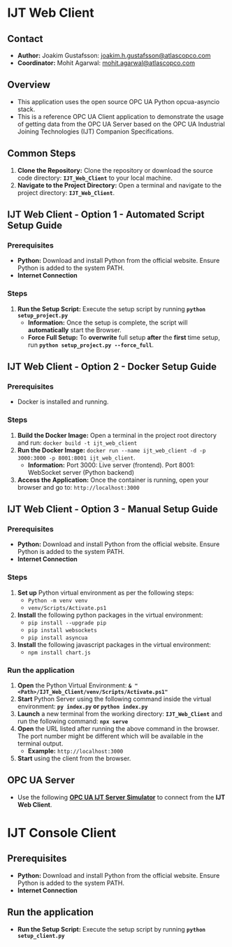 # IJT Web Client

## Contact
- **Author:** Joakim Gustafsson: joakim.h.gustafsson@atlascopco.com
- **Coordinator:** Mohit Agarwal: mohit.agarwal@atlascopco.com

## Overview
- This application uses the open source OPC UA Python opcua-asyncio stack. 
- This is a reference OPC UA Client application to demonstrate the usage of getting data from the OPC UA Server based on the OPC UA Industrial Joining Technologies (IJT) Companion Specifications.

## Common Steps
1. **Clone the Repository:** Clone the repository or download the source code directory: **`IJT_Web_Client`** to your local machine.
2. **Navigate to the Project Directory:** Open a terminal and navigate to the project directory: **`IJT_Web_Client`**.
  
## IJT Web Client - Option 1 - Automated Script Setup Guide
### Prerequisites
-  **Python:** Download and install Python from the official website. Ensure Python is added to the system PATH.
-  **Internet Connection**
### Steps

1. **Run the Setup Script:** Execute the setup script by running **`python setup_project.py`**
      - **Information:** Once the setup is complete, the script will **automatically** start the Browser.
      - **Force Full Setup:** To **overwrite** full setup **after** the **first** time setup, run **`python setup_project.py --force_full`**.

## IJT Web Client - Option 2 - Docker Setup Guide
### Prerequisites
- Docker is installed and running.
### Steps
1. **Build the Docker Image:** Open a terminal in the project root directory and run: `docker build -t ijt_web_client`
2. **Run the Docker Image:** `docker run --name ijt_web_client -d -p 3000:3000 -p 8001:8001 ijt_web_client`.
      -  **Information:** Port 3000: Live server (frontend). Port 8001: WebSocket server (Python backend)
4. **Access the Application:** Once the container is running, open your browser and go to: `http://localhost:3000`

## IJT Web Client - Option 3 - Manual Setup Guide
### Prerequisites
-  **Python:** Download and install Python from the official website. Ensure Python is added to the system PATH.
-  **Internet Connection**
### Steps
1. **Set up** Python virtual environment as per the following steps:
      - `Python -m venv venv`
      - `venv/Scripts/Activate.ps1` 
2. **Install** the following python packages in the virtual environment:
     - `pip install --upgrade pip`
     - `pip install websockets`
     - `pip install asyncua`
3. **Install** the following javascript packages in the virtual environment:
     - `npm install chart.js`
### Run the application
1. **Open** the Python Virtual Environment: **`& "<Path>/IJT_Web_Client/venv/Scripts/Activate.ps1"`**
2. **Start** Python Server using the following command inside the virtual environment: **`py index.py` or `python index.py`**
3. **Launch** a new terminal from the working directory: **`IJT_Web_Client`** and run the following command: **`npx serve`**    
4. **Open** the URL listed after running the above command in the browser. The port number might be different which will be available in the terminal output. 
      - **Example:** `http://localhost:3000`
5. **Start** using the client from the browser.

## OPC UA Server
- Use the following [**OPC UA IJT Server Simulator**](https://github.com/umati/UA-for-Industrial-Joining-Technologies/tree/main/OPC_UA_Servers/Release2) to connect from the **IJT Web Client**.

# IJT Console Client
## Prerequisites
-  **Python:** Download and install Python from the official website. Ensure Python is added to the system PATH.
-  **Internet Connection**

## Run the application
- **Run the Setup Script:** Execute the setup script by running **`python setup_client.py`**
